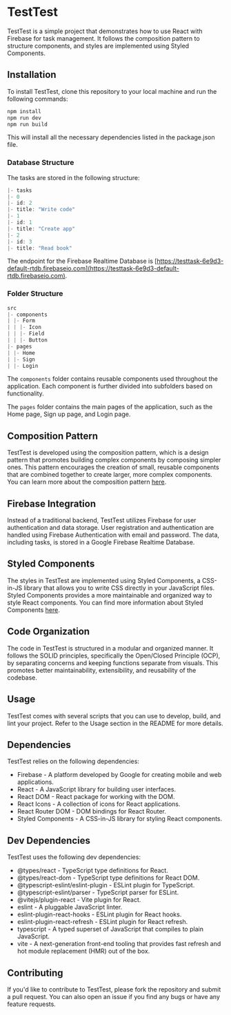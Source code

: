 # TestTest

TestTest is a simple project that demonstrates how to use React with Firebase for task management. It follows the composition pattern to structure components, and styles are implemented using Styled Components.

## Installation

To install TestTest, clone this repository to your local machine and run the following commands:

```js
npm install
npm run dev
npm run build
```

This will install all the necessary dependencies listed in the package.json file.

### Database Structure

The tasks are stored in the following structure:

```js
|- tasks
|- 0
|- id: 2
|- title: "Write code"
|- 1
|- id: 1
|- title: "Create app"
|- 2
|- id: 3
|- title: "Read book"
```

The endpoint for the Firebase Realtime Database is [https://testtask-6e9d3-default-rtdb.firebaseio.com](https://testtask-6e9d3-default-rtdb.firebaseio.com).

### Folder Structure

```js
src
|- components
| |- Form
| | |- Icon
| | |- Field
| | |- Button
|- pages
| |- Home
| |- Sign
| |- Login
```

The `components` folder contains reusable components used throughout the application. Each component is further divided into subfolders based on functionality.

The `pages` folder contains the main pages of the application, such as the Home page, Sign up page, and Login page.

## Composition Pattern

TestTest is developed using the composition pattern, which is a design pattern that promotes building complex components by composing simpler ones. This pattern encourages the creation of small, reusable components that are combined together to create larger, more complex components. You can learn more about the composition pattern [here](https://medium.com/@guilherme.pomp/creating-react-components-with-the-composition-pattern-f59c895f27bc).

## Firebase Integration

Instead of a traditional backend, TestTest utilizes Firebase for user authentication and data storage. User registration and authentication are handled using Firebase Authentication with email and password. The data, including tasks, is stored in a Google Firebase Realtime Database.

## Styled Components

The styles in TestTest are implemented using Styled Components, a CSS-in-JS library that allows you to write CSS directly in your JavaScript files. Styled Components provides a more maintainable and organized way to style React components. You can find more information about Styled Components [here](https://styled-components.com/).

## Code Organization

The code in TestTest is structured in a modular and organized manner. It follows the SOLID principles, specifically the Open/Closed Principle (OCP), by separating concerns and keeping functions separate from visuals. This promotes better maintainability, extensibility, and reusability of the codebase.

## Usage

TestTest comes with several scripts that you can use to develop, build, and lint your project. Refer to the Usage section in the README for more details.

## Dependencies

TestTest relies on the following dependencies:

- Firebase - A platform developed by Google for creating mobile and web applications.
- React - A JavaScript library for building user interfaces.
- React DOM - React package for working with the DOM.
- React Icons - A collection of icons for React applications.
- React Router DOM - DOM bindings for React Router.
- Styled Components - A CSS-in-JS library for styling React components.

## Dev Dependencies

TestTest uses the following dev dependencies:

- @types/react - TypeScript type definitions for React.
- @types/react-dom - TypeScript type definitions for React DOM.
- @typescript-eslint/eslint-plugin - ESLint plugin for TypeScript.
- @typescript-eslint/parser - TypeScript parser for ESLint.
- @vitejs/plugin-react - Vite plugin for React.
- eslint - A pluggable JavaScript linter.
- eslint-plugin-react-hooks - ESLint plugin for React hooks.
- eslint-plugin-react-refresh - ESLint plugin for React refresh.
- typescript - A typed superset of JavaScript that compiles to plain JavaScript.
- vite - A next-generation front-end tooling that provides fast refresh and hot module replacement (HMR) out of the box.

## Contributing

If you'd like to contribute to TestTest, please fork the repository and submit a pull request. You can also open an issue if you find any bugs or have any feature requests.